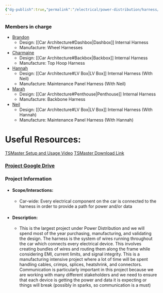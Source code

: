 ```yaml
---
{"dg-publish":true,"permalink":"/electrical/power-distribution/harness/harness/"}
---
```


### Members in charge
- [Brandon](https://nufsae.slack.com/team/U07PL43NDFE)
	- Design: [[Car Architecture#Dashbox\|Dashbox]] Internal Harness
	- Manufacture: Wheel Harnesses
- [Charmaine](https://nufsae.slack.com/team/U07PHHCPLNP)
	- Design: [[Car Architecture#Backbox\|Backbox]] Internal Harness
	- Manufacture: Top Hoop Harness
- [Hannah](https://nufsae.slack.com/team/U07PFHB6M8F)
	- Design: [[Car Architecture#LV Box\|LV Box]] Internal Harness (With Neil)
	- Manufacture: Maintenance Panel Harness (With Neil)
- [Marah](https://nufsae.slack.com/team/U07PYPCL98V)
	- Design: [[Car Architecture#Penthouse\|Penthouse]] Internal Harness
	- Manufacture: Backbone Harness
- [Neil](https://nufsae.slack.com/team/U07QF349F5F)
	- Design: [[Car Architecture#LV Box\|LV Box]] Internal Harness (With Hannah)
	- Manufacture: Maintenance Panel Harness (With Hannah)

# Useful Resources:
[TSMaster Setup and Usage Video](https://www.youtube.com/watch?v=SC9NUNhF2gU) 
[TSMaster Download Link](https://github.com/TOSUN-Shanghai/TSMaster) 
### [Project Google Drive](https://drive.google.com/drive/folders/1XJQPlfdeBkZnX8IhdU2FMexnPGzltzIY?usp=sharing)

### Project Information
- #### Scope/Interactions:
	- Car-wide: Every electrical component on the car is connected to the harness in order to provide a path for power and/or data
- #### Description:
	- This is the largest project under Power Distribution and we will spend most of the year purchasing, manufacturing, and validating the design. The harness is the system of wires running throughout the car which connects every electrical device. This involves creating bundles of wires and routing them along the frame while considering EMI, current limits, and signal integrity. This is a manufacturing intensive project where a lot of time will be spent handling cables, crimps, splices, heatshrink, and connectors. Communication is particularly important in this project because we are working with many different stakeholders and we need to ensure that each device is getting the power and data it is expecting or things will break (possibly in sparks, so communication is a must)
